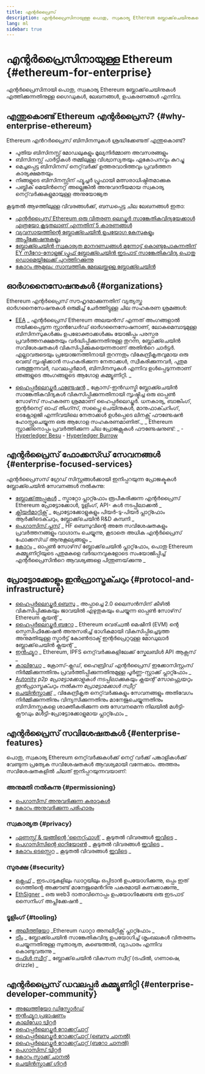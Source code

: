 ```yaml
---
title: എന്റർപ്രൈസ്
description: എന്റർപ്രൈസിനായുള്ള പൊതു, സ്വകാര്യ Ethereum ബ്ലോക്ക്‌ചെയിനുകളെക്കുറിച്ചുള്ള ഗൈഡുകൾ, ലേഖനങ്ങൾ, ഉപകരണങ്ങൾ എന്നിവ
lang: ml
sidebar: true
---
```


# എന്റർപ്രൈസിനായുള്ള Ethereum {#ethereum-for-enterprise}

<div class="featured">എന്റർപ്രൈസിനായി പൊതു, സ്വകാര്യ Ethereum ബ്ലോക്ക്‌ചെയിനുകൾ എത്തിക്കുന്നതിനുള്ള ഗൈഡുകൾ, ലേഖനങ്ങൾ, ഉപകരണങ്ങൾ എന്നിവ.</div>

## എന്തുകൊണ്ട് Ethereum എന്റർപ്രൈസ്? {#why-enterprise-ethereum}

Ethereum എന്‍റര്‍പ്രൈസ് ബിസിനസുകൾ ശ്രദ്ധിക്കേണ്ടത് എന്തുകൊണ്ട്?

- പുതിയ ബിസിനസ്സ് മോഡലുകളും മൂല്യനിർമ്മാണ അവസരങ്ങളും
- ബിസിനസ്സ് പാർട്ടികൾ തമ്മിലുള്ള വിശ്വാസ്യതയും ഏകോപനവും കുറച്ചു
- മെച്ചപ്പെട്ട ബിസിനസ് നെറ്റ്‌വർക്ക് ഉത്തരവാദിത്തവും പ്രവർത്തന കാര്യക്ഷമതയും
- നിങ്ങളുടെ ബിസിനസ്സിന് ഫ്യൂച്ചര്‍ പ്രൂഫായി മത്സരാധിഷ്ഠിതമാക്കുക
- പബ്ലിക് മെയിൻനെറ്റ് അല്ലെങ്കിൽ അനുവദനീയമായ സ്വകാര്യ നെറ്റ്‌വർക്കുകളുമായുള്ള അനുയോജ്യത

കൂടുതൽ ആഴത്തിലുള്ള വിവരങ്ങൾക്ക്, ബന്ധപ്പെട്ട ചില ലേഖനങ്ങൾ ഇതാ:

- [എന്റർപ്രൈസ് Ethereum ഒരു വിതരണ ലെഡ്ജർ സാങ്കേതികവിദ്യയേക്കാൾ എത്രയോ കൂടുതലാണ് എന്നതിന് 5 കാരണങ്ങള്‍](https://media.consensys.net/5-reasons-why-enterprise-ethereum-is-so-much-more-than-a-distributed-ledger-technology-c9a89db82cb5)
- [വ്യവസായത്തിന്റെ ബ്ലോക്ക്ചെയിൻ ഉപയോഗ കേസുകളും അപ്ലിക്കേഷനുകളും](https://media.consensys.net/enterprise-ethereum-blockchain-use-cases-and-applications-by-industry-3914d1210049)
- [ബ്ലോക്ക്ചെയിൻ സ്വകാര്യത മാനദണ്ഡങ്ങൾ മുന്നോട്ട് കൊണ്ടുപോകുന്നതിന് EY സീറോ-നോളജ് പ്രൂഫ് ബ്ലോക്ക്ചെയിൻ ഇടപാട് സാങ്കേതികവിദ്യ പൊതു ഡൊമെയ്നിലേക്ക് പുറത്തിറക്കുന്നു](https://www.ey.com/en_gl/news/2019/04/ey-releases-zero-knowledge-proof-blockchain-transaction-technology-to-the-public-domain-to-advance-blockchain-privacy-standards)
- [കോറം ആമുഖം: സാമ്പത്തിക മേഖലയ്ക്കുള്ള ബ്ലോക്ക്ചെയിൻ](https://medium.com/blockchain-at-berkeley/introduction-to-quorum-blockchain-for-the-financial-sector-58813f84e88c)

## ഓർഗനൈസേഷനുകൾ {#organizations}

Ethereum എന്റർപ്രൈസ് സൗഹൃദമാക്കുന്നതിന് വ്യത്യസ്ത ഓർഗനൈസേഷനുകൾ ഒരുമിച്ച് ചേർത്തിട്ടുള്ള ചില സഹകരണ ശ്രമങ്ങൾ:

- [EEA](https://entethalliance.org/) _ എന്റർപ്രൈസ് Ethereum അലയൻസ് എന്നത് അംഗങ്ങളാൽ നയിക്കപ്പെടുന്ന സ്റ്റാൻഡേർഡ് ഓർഗനൈസേഷനാണ്, ലോകമെമ്പാടുമുള്ള ബിസിനസുകൾക്കും ഉപഭോക്താക്കൾക്കും യോജിപ്പും പരസ്പര പ്രവർത്തനക്ഷമതയും വർദ്ധിപ്പിക്കുന്നതിനുള്ള തുറന്ന, ബ്ലോക്ക്ചെയിൻ സവിശേഷതകൾ വികസിപ്പിക്കുകയെന്നതാണ് അതിന്‍റെ ചാർട്ടർ. എല്ലാവരുടെയും പ്രയോജനത്തിനായി തുറന്നതും വികേന്ദ്രീകൃതവുമായ ഒരു വെബ് സൃഷ്ടിക്കാൻ സഹകരിക്കുന്ന നേതാക്കൾ, സ്വീകരിക്കുന്നവര്‍, പുതുമ വരുത്തുന്നവര്‍, ഡവലപ്പർമാർ, ബിസിനസുകൾ എന്നിവ ഉൾപ്പെടുന്നതാണ് ഞങ്ങളുടെ അംഗങ്ങളുടെ ആഗോള കമ്മ്യൂണിറ്റി. _

- [ഹൈപ്പർലെഡ്ജർ ഫണ്ടേഷൻ](https://hyperledger.org) _ ക്രോസ്-ഇൻഡസ്ട്രി ബ്ലോക്ക്ചെയിൻ സാങ്കേതികവിദ്യകൾ വികസിപ്പിക്കുന്നതിനായി സൃഷ്ടിച്ച ഒരു ഓപ്പൺ സോഴ്‌സ് സഹകരണ ശ്രമമാണ് ഹൈപ്പർലെഡ്ജർ. ധനകാര്യ, ബാങ്കിംഗ്, ഇന്റർനെറ്റ് ഓഫ് തിംഗ്സ്, സപ്ലൈ ചെയിനുകൾ, മാനുഫാക്ചറിംഗ്, ടെക്നോളജി എന്നിവയിലെ നേതാക്കൾ ഉൾപ്പെടെ ലിനക്സ് ഫൗണ്ടേഷൻ ഹോസ്റ്റുചെയ്യുന്ന ഒരു ആഗോള സഹകരണമാണിത്._ _ Ethereum സ്റ്റാക്കിനൊപ്പം പ്രവർത്തിക്കുന്ന ചില പ്രോജക്റ്റുകൾ ഫൗണ്ടേഷനുണ്ട്: _ - [Hyperledger Besu](https://www.hyperledger.org/blog/2019/08/29/announcing-hyperledger-besu) - [Hyperledger Burrow](https://www.hyperledger.org/projects/hyperledger-burrow)

## എന്റർപ്രൈസ് ഫോക്കസ്ഡ് സേവനങ്ങൾ {#enterprise-focused-services}

എന്റർപ്രൈസസ് ഗ്രേഡ് സിസ്റ്റങ്ങൾക്കായി ഇനിപ്പറയുന്ന പ്രോജക്ടുകൾ ബ്ലോക്ക്ചെയിൻ സേവനങ്ങൾ നൽകുന്നു:

- [ബ്ലോക്ക്അപ്പുകൾ](https://blockapps.net/) _ സ്ട്രാറ്റോ പ്ലാറ്റ്ഫോം രൂപീകരിക്കുന്ന എന്റർപ്രൈസ് Ethereum പ്രോട്ടോക്കോൾ, ടൂളിംഗ്, API- കൾ നടപ്പിലാക്കൽ _
- [ക്ലിയർ‌മാറ്റിക്സ്](https://www.clearmatics.com/about) _ പ്രോട്ടോക്കോളുകളും പിയർ-ടു-പിയർ പ്ലാറ്റ്ഫോം ആർക്കിടെക്ചറും, ബ്ലോക്ക്‌ചെയിൻ R&D കമ്പനി _
- [പെഗാസിസ് പ്ലസ്](https://pegasys.tech/enterprise/) _ HF ബെസുവിന്റെ അതേ സവിശേഷതകളും പ്രവർത്തനങ്ങളും വാഗ്ദാനം ചെയ്യുന്നു, കൂടാതെ അധിക എന്റർപ്രൈസ് ഫോക്കസ്ഡ് ആനുകൂല്യങ്ങളും _
- [കോറം](https://www.goquorum.com/) _ ഓപ്പൺ സോഴ്‌സ് ബ്ലോക്ക്‌ചെയിൻ പ്ലാറ്റ്‌ഫോം, പൊതു Ethereum കമ്മ്യൂണിറ്റിയുടെ പുതുമകളെ വര്‍ദ്ധനവുകളോടെ സംയോജിപ്പിച്ച് എന്റർപ്രൈസിന്‍റെ ആവശ്യങ്ങളെ പിന്തുണയ്‌ക്കുന്നു _

## പ്രോട്ടോക്കോളും ഇൻഫ്രാസ്ട്രക്ചറും {#protocol-and-infrastructure}

- [ഹൈപ്പർലെഡ്ജർ ബെസു](https://www.hyperledger.org/projects/besu) _ അപ്പാച്ചെ 2.0 ലൈസൻസിന് കീഴിൽ വികസിപ്പിക്കുകയും ജാവയിൽ എഴുതുകയും ചെയ്യുന്ന ഓപ്പൺ സോഴ്‌സ് Ethereum ക്ലയന്റ് _
- [ഹൈപ്പർലെഡ്ജർ ബറോ](https://www.hyperledger.org/projects/hyperledger-burrow) _ Ethereum വെര്ച്വല്‍ മെഷീനി (EVM) ന്റെ സ്പെസിഫിക്കേഷന്‍ അനുസരിച്ച് ഭാഗികമായി വികസിപ്പിച്ചെടുത്ത അനുമതിയുള്ള സ്മാർട്ട് കോൺട്രാക്ട് ഇന്റർപ്രെറ്ററുള്ള മോഡുലാർ ബ്ലോക്ക്‌ചെയിൻ ക്ലയന്റ് _
- [ഇൻഫ്യൂറ](https://infura.io/) _ Ethereum, IPFS നെറ്റ്‌വർക്കുകളിലേക്ക് സ്കേലബിൾ API ആക്സസ് _
- [കാലിഡോ](https://kaleido.io/) _ ക്രോസ്-ക്ലഡ്, ഹൈബ്രിഡ് എന്റർപ്രൈസ് ഇക്കോസിസ്റ്റംസ് നിർമ്മിക്കുന്നതിനും പ്രവർത്തിപ്പിക്കുന്നതിനുമുള്ള പൂർണ്ണ-സ്റ്റാക്ക് പ്ലാറ്റ്ഫോം _
- [Autonity](https://www.clearmatics.com/about/) _p2p പ്രോട്ടോക്കോളുകൾ നടപ്പിലാക്കുകയും ക്ലയന്റ് സോഫ്റ്റ്വെയറും ഇൻഫ്രാസ്ട്രക്ചറും നൽകുന്ന പ്രോട്ടോക്കോൾ സ്വീറ്റ്_
- [ചെയിൻ‌സ്റ്റാക്ക്](https://chainstack.com/) _ വികേന്ദ്രീകൃത നെറ്റ്‌വർക്കുകളും സേവനങ്ങളും അതിവേഗം നിർമ്മിക്കുന്നതിനും വിന്യസിക്കുന്നതിനും മാനേജുചെയ്യുന്നതിനും ബിസിനസ്സുകളെ ശാക്തീകരിക്കുന്ന ഒരു സേവനമെന്ന നിലയിൽ മൾട്ടി-ക്ലൗഡും മൾട്ടി-പ്രോട്ടോക്കോളുമായ പ്ലാറ്റ്ഫോം _

## എന്റർപ്രൈസ് സവിശേഷതകൾ {#enterprise-features}

പൊതു, സ്വകാര്യ Ethereum നെറ്റ്‌വർക്കുകൾക്ക് നെറ്റ് വര്‍ക്ക് പങ്കാളികൾക്ക് വേണ്ടുന്ന പ്രത്യേക സവിശേഷതകൾ ആവശ്യമായി വന്നേക്കാം. അത്തരം സവിശേഷതകളിൽ ചിലത് ഇനിപ്പറയുന്നവയാണ്:

### അനുമതി നൽകുന്നു {#permissioning}

- [പെഗാസീസ് അനുവദിക്കുന്ന കരാറുകൾ](https://github.com/PegaSysEng/permissioning-smart-contracts)
- [കോറം അനുവദിക്കുന്ന പരിഹാരം](https://github.com/jpmorganchase/quorum/wiki/Security)

### സ്വകാര്യത {#privacy}

- [ഏണസ്റ്റ് & യങ്ങിന്റെ ‘നൈറ്റ്ഫാൾ’](https://github.com/EYBlockchain/nightfall) _ കൂടുതൽ വിവരങ്ങൾ [ഇവിടെ](https://bravenewcoin.com/insights/ernst-and-young-rolls-out-'nightfall-to-enable-private-transactions-on) _
- [പെഗാസിസിന്റെ ഓറിയോൺ](https://docs.pantheon.pegasys.tech/en/stable/Concepts/Privacy/Privacy-Overview/) _ കൂടുതൽ വിവരങ്ങൾ [ഇവിടെ](https://pegasys.tech/privacy-in-pantheon-how-it-works-and-why-your-enterprise-should-care/) _
- [കോറം ടെസ്സെറ](https://docs.goquorum.com/en/latest/Privacy/Tessera/Tessera/) _ കൂടുതൽ വിവരങ്ങൾ [ഇവിടെ](https://github.com/jpmorganchase/tessera/wiki/How-Tessera-works) _

### സുരക്ഷ {#security}

- [ക്ലെഫ്](https://geth.ethereum.org/docs/clef/tutorial) _ ഇടപാടുകളിലും ഡാറ്റയിലും ഒപ്പിടാൻ ഉപയോഗിക്കുന്നു, ഒപ്പം ഇത് ഗെത്തിന്റെ അക്കൗണ്ട് മാനേജുമെന്‍റിനു പകരമായി കണക്കാക്കുന്നു_
- [EthSigner](https://github.com/ConsenSys/ethsigner) _ ഒരു web3 ദാതാവിനൊപ്പം ഉപയോഗിക്കേണ്ട ഒരു ഇടപാട് സൈനിംഗ് അപ്ലിക്കേഷൻ _

### ടൂളിംഗ് {#tooling}

- [അലീത്തിയോ](https://explorer.aleth.io/) _Ethereum ഡാറ്റാ അനലിറ്റിക്സ് പ്ലാറ്റ്ഫോം _
- [ട്രീം](https://treum.io/) _ ബ്ലോക്ക്ചെയിൻ സാങ്കേതികവിദ്യ ഉപയോഗിച്ച് ശൃംഖലകൾ വിതരണം ചെയ്യുന്നതിനുള്ള സുതാര്യത, കണ്ടെത്തൽ, വ്യാപാരം എന്നിവ കൊണ്ടുവരുന്നു _
- [ട്രഫിൾ സ്വീറ്റ്](https://trufflesuite.com) _ ബ്ലോക്ക്‌ചെയിൻ വികസന സ്വീറ്റ് (ട്രഫിൽ, ഗണാഷെ, drizzle) _

## എന്റർപ്രൈസ് ഡവലപ്പർ കമ്മ്യൂണിറ്റി {#enterprise-developer-community}

- [അലേത്തിയോ ഡിസ്കോർഡ്](https://discord.gg/d2t8NuU)
- [ഇൻഫ്യൂറ പ്രഭാഷണം](https://community.infura.io/)
- [കാലിഡോ ട്വിറ്റർ](https://twitter.com/Kaleido_io)
- [ഹൈപ്പർലെഡ്ജർ റോക്കറ്റ്ചാറ്റ്](https://chat.hyperledger.org/)
- [ഹൈപ്പർലെഡ്ജർ റോക്കറ്റ്ചാറ്റ് (ബെസു ചാനൽ)](https://chat.hyperledger.org/channel/besu)
- [ഹൈപ്പർലെഡ്ജർ റോക്കറ്റ്ചാറ്റ് (ബറോ ചാനൽ)](https://chat.hyperledger.org/channel/burrow)
- [പെഗാസിസ് ട്വിറ്റർ](https://twitter.com/Kaleido_io)
- [കോറം സ്ലാക്ക് ചാനൽ](http://bit.ly/quorum-slack)
- [ചെയിൻസ്റ്റാക്ക് ഗിറ്റർ](https://gitter.im/chainstack/Lobby)
